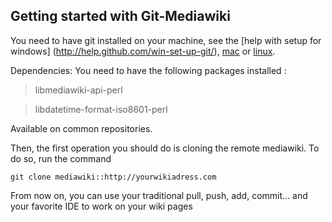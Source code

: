 ## Getting started with Git-Mediawiki

You need to have git installed on your machine, see the [help with setup for windows] (http://help.github.com/win-set-up-git/), [mac](http://help.github.com/mac-set-up-git/) or [linux](http://help.github.com/linux-set-up-git/).

Dependencies: You need to have the following packages installed :

> libmediawiki-api-perl

> libdatetime-format-iso8601-perl

Available on common repositories.

Then, the first operation you should do is cloning the remote mediawiki. To do so, run the command

`git clone mediawiki::http://yourwikiadress.com`

From now on, you can use your traditional pull, push, add, commit... and your favorite IDE to work on your wiki pages